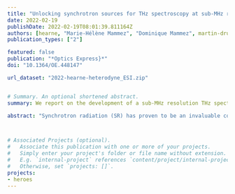 ```yaml
---
title: "Unlocking synchrotron sources for THz spectroscopy at sub-MHz resolution"
date: 2022-02-19
publishDate: 2022-02-19T08:01:39.811164Z
authors: [hearne, "Marie-Hélène Mammez", "Dominique Mammez", martin-drumel, "Pascale Roy", pirali, "Sophie Eliet", "Stefano Barbieri", "Francis Hindle", "Gaël Mouret", "Jean-François Lampin"]
publication_types: ["2"]

featured: false
publication: "*Optics Express}*"
doi: "10.1364/OE.448147"

url_dataset: "2022-hearne-heterodyne_ESI.zip"


# Summary. An optional shortened abstract.
summary: We report on the development of a sub-MHz resolution THz spectrometer exploiting heterodyne mixing of synchrotron radiation and a THz molecular laser.

abstract: "Synchrotron radiation (SR) has proven to be an invaluable contributor to the field of molecular spectroscopy, particularly in the terahertz region (1-10 THz) where its bright and broadband properties are currently unmatched by laboratory sources. However, measurements using SR are currently limited to a resolution of around 30 MHz, due to the limits of Fourier-transform infrared spectroscopy. To push the resolution limit further, we have developed a spectrometer based on heterodyne mixing of SR with a newly available THz molecular laser, which can operate at frequencies ranging from 1 to 5.5 THz. This spectrometer can record at a resolution of 80 kHz, with 5 GHz of bandwidth around each molecular laser frequency, making it the first SR-based instrument capable of sub-MHz, Doppler-limited spectroscopy across this wide range. This allows closely spaced spectral features, such as the effects of internal dynamics and fine angular momentum couplings, to be observed. Furthermore, mixing of the molecular laser with a THz comb is demonstrated, which will enable extremely precise determinations of molecular transition frequencies."



# Associated Projects (optional).
#   Associate this publication with one or more of your projects.
#   Simply enter your project's folder or file name without extension.
#   E.g. `internal-project` references `content/project/internal-project/index.md`.
#   Otherwise, set `projects: []`.
projects:
- heroes
---
```


